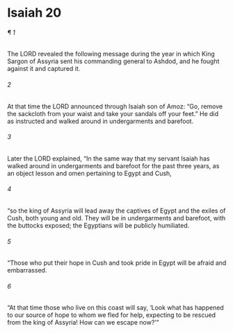 # Isaiah 20
###### ¶ 1
The LORD revealed the following message during the year in which King Sargon of Assyria sent his commanding general to Ashdod, and he fought against it and captured it.
###### 2
At that time the LORD announced through Isaiah son of Amoz: “Go, remove the sackcloth from your waist and take your sandals off your feet.” He did as instructed and walked around in undergarments and barefoot.
###### 3
Later the LORD explained, “In the same way that my servant Isaiah has walked around in undergarments and barefoot for the past three years, as an object lesson and omen pertaining to Egypt and Cush,
###### 4
“so the king of Assyria will lead away the captives of Egypt and the exiles of Cush, both young and old. They will be in undergarments and barefoot, with the buttocks exposed; the Egyptians will be publicly humiliated.
###### 5
“Those who put their hope in Cush and took pride in Egypt will be afraid and embarrassed.
###### 6
“At that time those who live on this coast will say, ‘Look what has happened to our source of hope to whom we fled for help, expecting to be rescued from the king of Assyria! How can we escape now?’”
